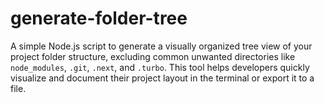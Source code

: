 # generate-folder-tree
A simple Node.js script to generate a visually organized tree view of your project folder structure, excluding common unwanted directories like `node_modules`, `.git`, `.next`, and `.turbo`. This tool helps developers quickly visualize and document their project layout in the terminal or export it to a file.
